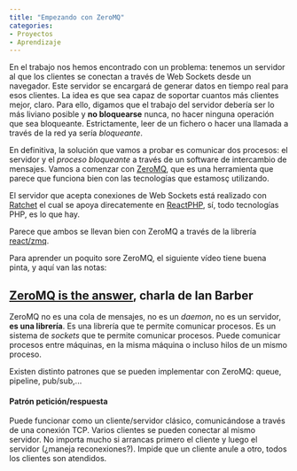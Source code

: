 ```yaml
---
title: "Empezando con ZeroMQ"
categories:
- Proyectos
- Aprendizaje
---
```


En el trabajo nos hemos encontrado con un problema: tenemos un servidor al que los clientes
se conectan a través de Web Sockets desde un navegador. Este servidor se encargará de generar
datos en tiempo real para esos clientes. La idea es que sea capaz de soportar cuantos
más clientes mejor, claro. Para ello, digamos que el trabajo del servidor debería ser
lo más liviano posible y **no bloquearse** nunca, no hacer ninguna operación que sea
bloqueante. Estrictamente, leer de un fichero o hacer una llamada a través de la red ya
sería *bloqueante*.

En definitiva, la solución que vamos a probar es comunicar dos procesos: el servidor y el
*proceso bloqueante* a través de un software de intercambio de mensajes. Vamos a comenzar
con [ZeroMQ](http://zeromq.org/),
que es una herramienta que parece que funciona bien con las tecnologías que estamosç
utilizando.

<!-- more -->

El servidor que acepta conexiones de Web Sockets está realizado con
[Ratchet](http://socketo.me/docs/deploy)
el cual se apoya direcatemente en
[ReactPHP](https://reactphp.org/),
sí, todo tecnologías PHP, es lo que hay.

Parece que ambos se llevan bien con ZeroMQ a través de la librería
[react/zmq](https://github.com/friends-of-reactphp/zmq).

Para aprender un poquito sore ZeroMQ, el siguiente vídeo tiene buena pinta, y aquí
van las notas:

## [ZeroMQ is the answer](https://vimeo.com/20605470), charla de Ian Barber

ZeroMQ no es una cola de mensajes, no es un *daemon*, no es un servidor, **es una
librería**. Es una librería que te permite comunicar procesos. Es un sistema de
*sockets* que te permite comunicar procesos. Puede comunicar procesos entre máquinas,
en la misma máquina o incluso hilos de un mismo proceso.

Existen distinto patrones que se pueden implementar con ZeroMQ: queue, pipeline,
pub/sub,...

#### Patrón petición/respuesta

Puede funcionar como un cliente/servidor clásico, comunicándose a través de una
conexión TCP. Varios clientes se pueden conectar al mismo servidor. No importa
mucho si arrancas primero el cliente y luego el servidor (¿maneja reconexiones?).
Impide que un cliente anule a otro, todos los clientes son atendidos.
